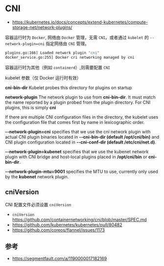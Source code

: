 # CNI

* https://kubernetes.io/docs/concepts/extend-kubernetes/compute-storage-net/network-plugins/

容器运行时为 `Docker`, 网络由 `Docker` 管理，无需 `CNI`。或者通过 `kubelet` 的 `--network-plugin=cni` 指定网络由 `CNI` 管理。

```bash
plugins.go:166] Loaded network plugin "cni"
docker_service.go:255] Docker cri networking managed by cni
```

容器运行时为其他（例如 `containerd`）,则需要配置 `CNI`

kubelet 参数（仅 Docker 运行时有效）

**cni-bin-dir** Kubelet probes this directory for plugins on startup

**network-plugin** The network plugin to use from **cni-bin-dir**. It must match the name reported by a plugin probed from the plugin directory. For CNI plugins, this is simply **cni**

If there are multiple CNI configuration files in the directory, the kubelet uses the configuration file that comes first by name in lexicographic order.

**--network-plugin=cni** specifies that we use the cni network plugin with actual CNI plugin binaries located in **--cni-bin-dir (default /opt/cni/bin)** and CNI plugin configuration located in **--cni-conf-dir (default /etc/cni/net.d)**.

**--network-plugin=kubenet** specifies that we use the kubenet network plugin with CNI bridge and host-local plugins placed in **/opt/cni/bin** or **cni-bin-dir**.

**--network-plugin-mtu=9001** specifies the MTU to use, currently only used by the **kubenet** network plugin.

## cniVersion

CNI 配置文件必须设置 `cniVersion`

* `cniVersion` https://github.com/containernetworking/cni/blob/master/SPEC.md
* https://github.com/kubernetes/kubernetes/pull/80482
* https://github.com/coreos/flannel/issues/1173

## 参考

* https://segmentfault.com/a/1190000017182169
